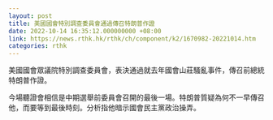 ```yaml
---
layout: post
title: 美國國會特別調查委員會通過傳召特朗普作證
date: 2022-10-14 16:35:12.000000000 +08:00
link: https://news.rthk.hk/rthk/ch/component/k2/1670982-20221014.htm
categories: rthk
---
```


美國國會眾議院特別調查委員會，表決通過就去年國會山莊騷亂事件，傳召前總統特朗普作證。
 
今場聽證會相信是中期選舉前委員會召開的最後一場。特朗普質疑為何不一早傳召他，而要等到最後時刻。分析指他暗示國會民主黨政治操弄。
